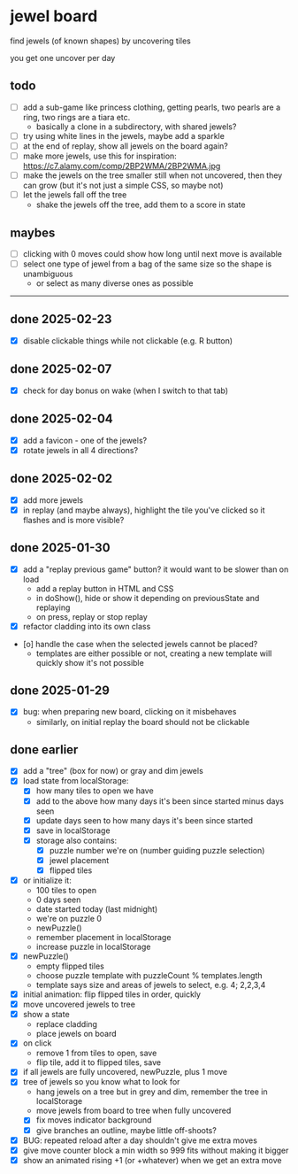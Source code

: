 # jewel board

find jewels (of known shapes) by uncovering tiles

you get one uncover per day

## todo

- [ ] add a sub-game like princess clothing, getting pearls, two pearls are a ring, two rings are a
      tiara etc.
  - basically a clone in a subdirectory, with shared jewels?
- [ ] try using white lines in the jewels, maybe add a sparkle
- [ ] at the end of replay, show all jewels on the board again?
- [ ] make more jewels, use this for inspiration: https://c7.alamy.com/comp/2BP2WMA/2BP2WMA.jpg
- [ ] make the jewels on the tree smaller still when not uncovered, then they can grow (but it's not
      just a simple CSS, so maybe not)
- [ ] let the jewels fall off the tree
  - shake the jewels off the tree, add them to a score in state

## maybes

- [ ] clicking with 0 moves could show how long until next move is available
- [ ] select one type of jewel from a bag of the same size so the shape is unambiguous
  - or select as many diverse ones as possible

---

## done 2025-02-23

- [x] disable clickable things while not clickable (e.g. R button)

## done 2025-02-07

- [x] check for day bonus on wake (when I switch to that tab)

## done 2025-02-04

- [x] add a favicon - one of the jewels?
- [x] rotate jewels in all 4 directions?

## done 2025-02-02

- [x] add more jewels
- [x] in replay (and maybe always), highlight the tile you've clicked so it flashes and is more
      visible?

## done 2025-01-30

- [x] add a "replay previous game" button? it would want to be slower than on load
  - add a replay button in HTML and CSS
  - in doShow(), hide or show it depending on previousState and replaying
  - on press, replay or stop replay
- [x] refactor cladding into its own class
- [o] handle the case when the selected jewels cannot be placed?
  - templates are either possible or not, creating a new template will quickly show it's not
    possible

## done 2025-01-29

- [x] bug: when preparing new board, clicking on it misbehaves
  - similarly, on initial replay the board should not be clickable

## done earlier

- [x] add a "tree" (box for now) or gray and dim jewels
- [x] load state from localStorage:
  - [x] how many tiles to open we have
  - [x] add to the above how many days it's been since started minus days seen
  - [x] update days seen to how many days it's been since started
  - [x] save in localStorage
  - [x] storage also contains:
    - [x] puzzle number we're on (number guiding puzzle selection)
    - [x] jewel placement
    - [x] flipped tiles
- [x] or initialize it:
  - 100 tiles to open
  - 0 days seen
  - date started today (last midnight)
  - we're on puzzle 0
  - newPuzzle()
  - remember placement in localStorage
  - increase puzzle in localStorage
- [x] newPuzzle()
  - empty flipped tiles
  - choose puzzle template with puzzleCount % templates.length
  - template says size and areas of jewels to select, e.g. 4; 2,2,3,4
- [x] initial animation: flip flipped tiles in order, quickly
- [x] move uncovered jewels to tree
- [x] show a state
  - replace cladding
  - place jewels on board
- [x] on click
  - remove 1 from tiles to open, save
  - flip tile, add it to flipped tiles, save
- [x] if all jewels are fully uncovered, newPuzzle, plus 1 move
- [x] tree of jewels so you know what to look for
  - hang jewels on a tree but in grey and dim, remember the tree in localStorage
  - move jewels from board to tree when fully uncovered
  - [x] fix moves indicator background
  - [x] give branches an outline, maybe little off-shoots?
- [x] BUG: repeated reload after a day shouldn't give me extra moves
- [x] give move counter block a min width so 999 fits without making it bigger
- [x] show an animated rising +1 (or +whatever) when we get an extra move
